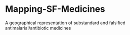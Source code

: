 # Mapping-SF-Medicines
A geographical representation of substandard and falsified antimalarial/antibiotic medicines
